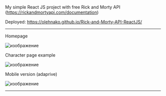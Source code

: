 My simple React JS project with free Rick and Morty API (https://rickandmortyapi.com/documentation)

Deployed: https://olehnako.github.io/Rick-and-Morty-API-ReactJS/

____________________________

Homepage

![изображение](https://user-images.githubusercontent.com/123407809/224489149-0677ef8e-73a3-4086-aed3-7a7100b99404.png)

Character page example

![изображение](https://user-images.githubusercontent.com/123407809/224489267-ec1d4570-203e-4c81-ace1-b8e513475374.png)


Mobile version (adaprive)

![изображение](https://user-images.githubusercontent.com/123407809/224503836-34f2ab7e-a7b7-41b0-b7b0-64cc983f29d6.png)

_____________________________

